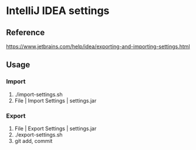 # IntelliJ IDEA settings

## Reference

https://www.jetbrains.com/help/idea/exporting-and-importing-settings.html

## Usage

### Import

1. ./import-settings.sh
1. File | Import Settings | settings.jar

### Export

1. File | Export Settings | settings.jar
1. ./export-settings.sh
1. git add, commit
